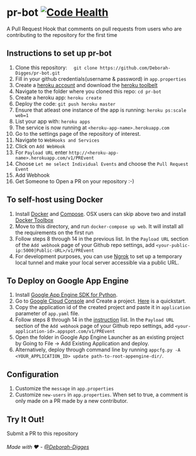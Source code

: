 # pr-bot [![Code Health](https://landscape.io/github/Deborah-Digges/pr-bot/master/landscape.svg?style=flat)](https://landscape.io/github/Deborah-Digges/pr-bot/master)

A Pull Request Hook that comments on pull requests from users who are contributing to the repository for the first time

## Instructions to set up pr-bot


1. Clone this repository: `  git clone https://github.com/Deborah-Digges/pr-bot.git`
2. Fill in your github credentials(username & password) in `app.properties`
2. Create a [heroku account](https://www.heroku.com/) and download the [heroku toolbelt](https://toolbelt.heroku.com)
3. Navigate to the folder where you cloned this repo: `cd pr-bot`
4. Create a heroku app: `heroku create`
5. Deploy the code: `git push heroku master`
6. Ensure that atleast one instance of the app is running: `heroku ps:scale web=1`
7. List your app with: `heroku apps`
8. The service is now running at `<heroku-app-name>.herokuapp.com`
9. Go to the settings page of the repository of interest.
10. Navigate to `WebHooks and Services`
11. Click on `Add WebHook`
12. For `Payload URL` enter `http://<heroku-app-name>.herokuapp.com/v1/PREvent`
13. Choose `Let me select Individual Events` and choose the `Pull Request Event`
14. Add Webhook
15. Get Someone to Open a PR on your repository :-)

## To self-host using Docker

1. Install [Docker](http://docs.docker.com/installation/) and [Compose](https://docs.docker.com/compose/install/). OSX users can skip above two and install [Docker Toolbox](https://www.docker.com/docker-toolbox)
2. Move to this directory, and run `docker-compose up web`. It will install all the requirements on the first run
3. Follow steps 8 through 14 in the previous list. In the `Payload URL` section of the `Add webhook` page of your Github repo settings, add `<your-public-ip:5000|Public-URL>/v1/PREvent`
4. For development purposes, you can use [Ngrok](https://ngrok.io) to set up a temporary local tunnel and make your local server accessible via a public URL.

## To Deploy on Google App Engine

1. Install [Google App Engine SDK for Python](https://cloud.google.com/appengine/downloads?hl=en_US).
2. Go to [Google Cloud Console](https://console.developers.google.com) and Create a project. [Here](https://cloud.google.com/appengine/docs) is a quickstart. 
3. Copy the application id of the created project and paste it in `application` parameter of `app.yaml` file. 
4. Follow steps 8 through 14 in the [instruction](#instructions-to-set-up-pr-bot) list. In the `Payload URL` section of the `Add webhook` page of your Github repo settings, add `<your-application-id>.appspot.com/v1/PREvent`
5. Open the folder in Google App Engine Launcher as an existing project by Going to File -> Add Existing Application and deploy. 
6. Alternatively, deploy through command line by running `appcfg.py -A <YOUR_APPLICATION_ID> update path-to-root-appengine-dir/`.

## Configuration

1. Customize the  `message` in `app.properties`
2. Customize `new-users` in `app.properties`. When set to true, a comment is only made on a PR made by a new contributor.

## Try It Out!
Submit a PR to this repository

###### Made with :heart: - [@Deborah-Digges](http://github.com/Deborah-Digges)
